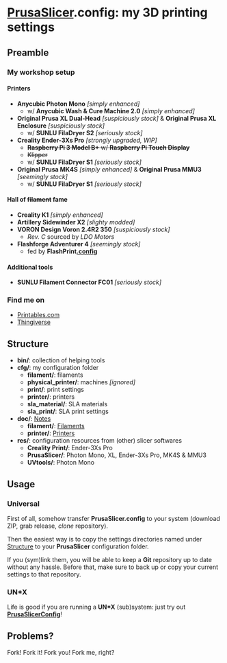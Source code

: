 # [PrusaSlicer](https://github.com/prusa3d/PrusaSlicer).config: my 3D printing settings

## Preamble

### My workshop setup

#### Printers

- **Anycubic Photon Mono** *[simply enhanced]*
    - w/ **Anycubic Wash & Cure Machine 2.0** *[simply enhanced]*
- **Original Prusa XL Dual-Head** *[suspiciously stock]* & **Original Prusa XL Enclosure** *[suspiciously stock]*
    - w/ **SUNLU FilaDryer S2** *[seriously stock]*
- **Creality Ender-3Xs Pro** *[strongly upgraded, WIP]*
    - ~~**Raspberry Pi 3 Model B+** w/ **Raspberry Pi Touch Display**~~
    - ~~Klipper~~
    - w/ **SUNLU FilaDryer S1** *[seriously stock]*
- **Original Prusa MK4S** *[simply enhanced]* & **Original Prusa MMU3** *[seemingly stock]*
    - w/ **SUNLU FilaDryer S1** *[seriously stock]*

#### Hall of ~~filament~~ fame

- **Creality K1** *[simply enhanced]*
- **Artillery Sidewinder X2** *[slighty modded]*
- **VORON Design Voron 2.4R2 350** *[suspiciously stock]*
    - *Rev. C* sourced by *LDO Motors*
- **Flashforge Adventurer 4** *[seemingly stock]*
    - fed by **FlashPrint[.config](https://github.com/R2-G2/FlashPrint.config)**

#### Additional tools

- **SUNLU Filament Connector FC01** *[seriously stock]*

### Find me on

- [Printables.com](https://www.printables.com/@R2G2de)
- [Thingiverse](https://www.thingiverse.com/r2g2de)

## Structure

- **bin/**: collection of helping tools
- **cfg/**: my configuration folder
    - **filament/**: filaments
    - **physical_printer/**: machines *[ignored]*
    - **print/**: print settings
    - **printer/**: printers
    - **sla_material/**: SLA materials
    - **sla_print/**: SLA print settings
- **doc/**: [Notes](./doc/README.md)
    - **filament/**: [Filaments](./doc/filament/README.md)
    - **printer/**: [Printers](./doc/printer/README.md)
- **res/**: configuration resources from (other) slicer softwares
    - **Creality Print/**: Ender-3Xs Pro
    - **PrusaSlicer/**: Photon Mono, XL, Ender-3Xs Pro, MK4S & MMU3
    - **UVtools/**: Photon Mono

## Usage

### Universal

First of all, somehow transfer **PrusaSlicer.config** to your system (download ZIP, grab release, *clone* repository).

Then the easiest way is to copy the settings directories named under [Structure](#structure) to your **PrusaSlicer**
configuration folder.

If you (sym)link them, you will be able to keep a **Git** repository up to date without any hassle. Before that, make
sure to back up or copy your current settings to that repository.

### UN*X

Life is good if you are running a **UN\*X** (sub)system: just try out
**[PrusaSlicerConfig](https://github.com/R2-G2/PrusaSlicerConfig)**!

## Problems?

Fork! Fork it! Fork you! Fork me, right?
